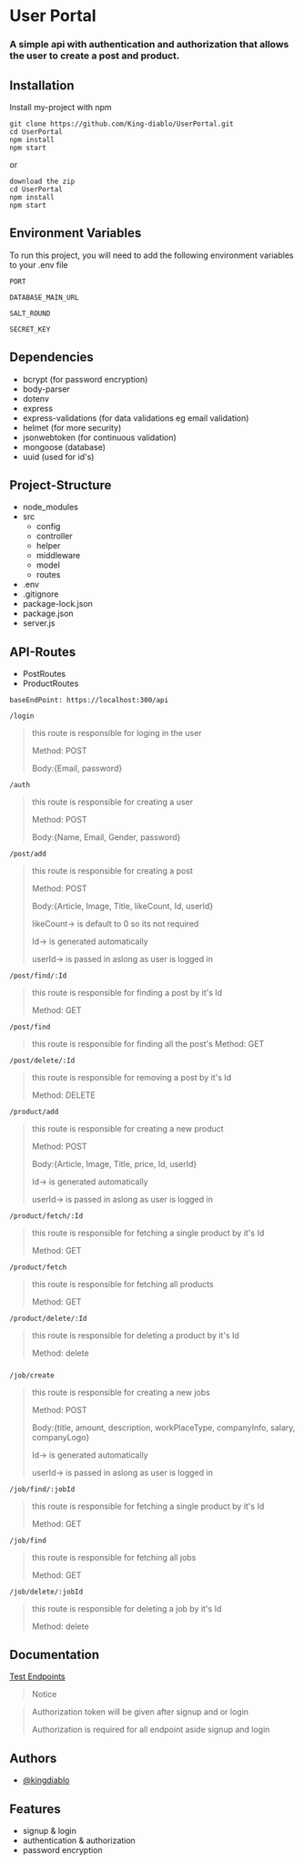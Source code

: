 
# User Portal

### A simple api with authentication and authorization that allows the user to create a post and product.


## Installation

Install my-project with npm

```npm
git clone https://github.com/King-diablo/UserPortal.git
cd UserPortal
npm install
npm start
```
or
```
download the zip
cd UserPortal
npm install
npm start
```
## Environment Variables

To run this project, you will need to add the following environment variables to your .env file

`PORT`

`DATABASE_MAIN_URL`

`SALT_ROUND`

`SECRET_KEY`


## Dependencies
- bcrypt (for password encryption)
- body-parser
- dotenv
- express
- express-validations (for data validations eg email validation)
- helmet (for more security)
- jsonwebtoken (for continuous validation)
- mongoose (database)
- uuid (used for id's)
## Project-Structure
- node_modules
- src
  - config
  - controller
  - helper
  - middleware
  - model
  - routes
- .env
- .gitignore
- package-lock.json
- package.json
- server.js
## API-Routes

- PostRoutes
- ProductRoutes

``
baseEndPoint: https://localhost:300/api
``



```
/login
```
>
> this route is responsible for loging in the user
> 
> Method: POST
> 
> Body:{Email, password}


```
/auth
```
>
> this route is responsible for creating a user
> 
> Method: POST
> 
> Body:{Name, Email, Gender, password}

```
/post/add
```
> 
> this route is responsible for creating a post
>
> Method: POST
> 
> Body:{Article, Image, Title, likeCount, Id, userId}
>
> likeCount-> is default to 0 so its not required
> 
> Id-> is generated automatically
> 
> userId-> is passed in aslong as user is logged in

```
/post/find/:Id
```

> this route is responsible for finding a post by it's Id
> 
> Method: GET

```
/post/find
```

> this route is responsible for finding all the post's
> Method: GET

```
/post/delete/:Id
```

> this route is responsible for removing a post by it's Id
> 
> Method: DELETE


```
/product/add
```

> this route is responsible for creating a new product
> 
> Method: POST
> 
> Body:{Article, Image, Title, price, Id, userId}
> 
> Id-> is generated automatically
> 
> userId-> is passed in aslong as user is logged in

```
/product/fetch/:Id
```

> this route is responsible for fetching a single product by it's Id
> 
> Method: GET
>

```
/product/fetch
```

> this route is responsible for fetching all products
> 
> Method: GET

```
/product/delete/:Id
```

> this route is responsible for deleting a product by it's Id
> 
> Method: delete

#####

```
/job/create
```

> this route is responsible for creating a new jobs
> 
> Method: POST
> 
> Body:{title, amount, description, workPlaceType, companyInfo, salary, companyLogo}
> 
> Id-> is generated automatically
> 
> userId-> is passed in aslong as user is logged in

```
/job/find/:jobId
```

> this route is responsible for fetching a single product by it's Id
> 
> Method: GET
>

```
/job/find
```

> this route is responsible for fetching all jobs
> 
> Method: GET

```
/job/delete/:jobId
```

> this route is responsible for deleting a job by it's Id
> 
> Method: delete

## Documentation

[Test Endpoints](https://documenter.getpostman.com/view/22983759/2s9Xy3tC1D)

> Notice

> Authorization token will be given after signup and or login
>
> Authorization is required for all endpoint aside signup and login
>


## Authors

- [@kingdiablo](https://www.github.com/king-diablo)


## Features

- signup & login
- authentication & authorization 
- password encryption